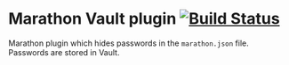 # Marathon Vault plugin [![Build Status](https://travis-ci.org/avast/marathon-vault-plugin.svg?branch=InitialLib)](https://travis-ci.org/avast/marathon-vault-plugin)

Marathon plugin which hides passwords in the `marathon.json` file. Passwords are stored in Vault.
